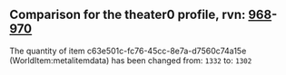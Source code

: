 ## Comparison for the theater0 profile, rvn: [968](https://github.com/PRO100KatYT/FortniteProfileRevisions/tree/main/profiles/theater0/968%20theater0.json)-[970](https://github.com/PRO100KatYT/FortniteProfileRevisions/tree/main/profiles/theater0/970%20theater0.json)

The quantity of item c63e501c-fc76-45cc-8e7a-d7560c74a15e (WorldItem:metalitemdata) has been changed from: `1332` to: `1302`
<br><br>
